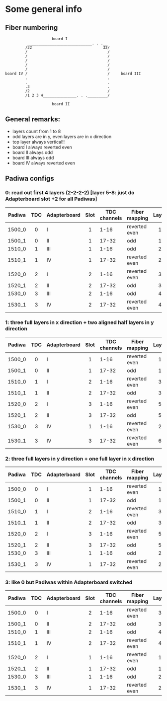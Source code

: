 # Some general info

## Fiber numbering

                         board I
              _____________________________. . .__
             /32                                32/
             /                                    /
             /                                    /
             /                                    /
             /                                    /
             /                                    /
    board IV /                                    /     board III
             .                                    .
             .                                    .
             .3                                   .
             /2                                   /
             /1 2 3 4_______________. . ._________/

                         board II



## General remarks: 
   * layers count from 1 to 8
   * odd layers are in y, even layers are in x direction
   * top layer always vertical!!
   * board I always reverted even
   * board II always odd
   * board III always odd
   * board IV always reverted even


## Padiwa configs

### 0: read out first 4 layers (2-2-2-2)   [layer 5-8: just do Adapterboard slot +2 for all Padiwas]

| Padiwa | TDC | Adapterboard | Slot | TDC channels | Fiber mapping | Layer | Direction |
| ------ |:---:| ------------ |:----:| ------------ | ------------- |:-----:|:---------:|
| 1500_0 | 0   | I            | 1    | 1-16         | reverted even | 1     | Y         |
| 1500_1 | 0   | II           | 1    | 17-32        | odd           | 1     | Y         |
| 1510_0 | 1   | III          | 1    | 1-16         | odd           | 2     | X         |
| 1510_1 | 1   | IV           | 1    | 17-32        | reverted even | 2     | X         |
| 1520_0 | 2   | I            | 2    | 1-16         | reverted even | 3     | Y         |
| 1520_1 | 2   | II           | 2    | 17-32        | odd           | 3     | Y         |
| 1530_0 | 3   | III          | 2    | 1-16         | odd           | 4     | X         |
| 1530_1 | 3   | IV           | 2    | 17-32        | reverted even | 4     | X         |


### 1: three full layers in x direction + two aligned half layers in y direction 

| Padiwa | TDC | Adapterboard | Slot | TDC channels | Fiber mapping | Layer | Direction |
| ------ |:---:| ------------ |:----:| ------------ | ------------- |:-----:|:---------:|
| 1500_0 | 0   | I            | 1    | 1-16         | reverted even | 1     | Y         |
| 1500_1 | 0   | II           | 1    | 17-32        | odd           | 1     | Y         |
| 1510_0 | 1   | I            | 2    | 1-16         | reverted even | 3     | Y         |
| 1510_1 | 1   | II           | 2    | 17-32        | odd           | 3     | Y         |
| 1520_0 | 2   | I            | 3    | 1-16         | reverted even | 5     | Y         |
| 1520_1 | 2   | II           | 3    | 17-32        | odd           | 5     | Y         |
| 1530_0 | 3   | IV           | 1    | 1-16         | reverted even | 2     | X         |
| 1530_1 | 3   | IV           | 3    | 17-32        | reverted even | 6     | X         |


### 2: three full layers in y direction + one full layer in x direction

| Padiwa | TDC | Adapterboard | Slot | TDC channels | Fiber mapping | Layer | Direction |
| ------ |:---:| ------------ |:----:| ------------ | ------------- |:-----:|:---------:|
| 1500_0 | 0   | I            | 1    | 1-16         | reverted even | 1     | Y         |
| 1500_1 | 0   | II           | 1    | 17-32        | odd           | 1     | Y         |
| 1510_0 | 1   | I            | 2    | 1-16         | reverted even | 3     | Y         |
| 1510_1 | 1   | II           | 2    | 17-32        | odd           | 3     | Y         |
| 1520_0 | 2   | I            | 3    | 1-16         | reverted even | 5     | Y         |
| 1520_1 | 2   | II           | 3    | 17-32        | odd           | 5     | Y         |
| 1530_0 | 3   | III          | 1    | 1-16         | odd           | 2     | X         |
| 1530_1 | 3   | IV           | 1    | 17-32        | reverted even | 2     | X         |


### 3: like 0 but Padiwas within Adapterboard switched

| Padiwa | TDC | Adapterboard | Slot | TDC channels | Fiber mapping | Layer | Direction |
| ------ |:---:| ------------ |:----:| ------------ | ------------- |:-----:|:---------:|
| 1500_0 | 0   | I            | 2    | 1-16         | reverted even | 3     | Y         |
| 1500_1 | 0   | II           | 2    | 17-32        | odd           | 3     | Y         |
| 1510_0 | 1   | III          | 2    | 1-16         | odd           | 4     | X         |
| 1510_1 | 1   | IV           | 2    | 17-32        | reverted even | 4     | X         |
| 1520_0 | 2   | I            | 1    | 1-16         | reverted even | 1     | Y         |
| 1520_1 | 2   | II           | 1    | 17-32        | odd           | 1     | Y         |
| 1530_0 | 3   | III          | 1    | 1-16         | odd           | 2     | X         |
| 1530_1 | 3   | IV           | 1    | 17-32        | reverted even | 2     | X         |